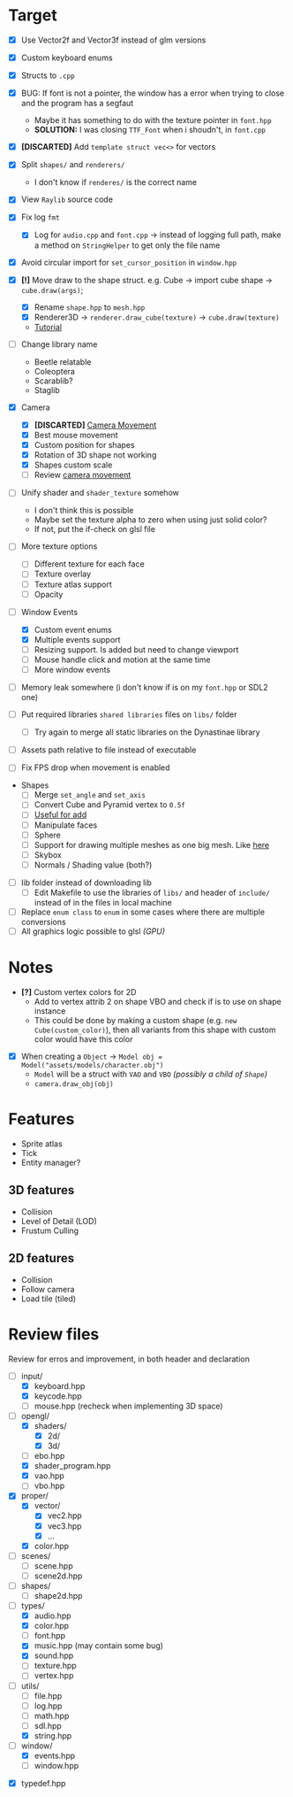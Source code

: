 # Target
- [X] Use Vector2f and Vector3f instead of glm versions
- [X] Custom keyboard enums
- [X] Structs to `.cpp`
- [X] BUG: If font is not a pointer, the window has a error when trying to close and the program has a segfaut
	+ Maybe it has something to do with the texture pointer in `font.hpp`
	+ **SOLUTION:** I was closing `TTF_Font` when i shoudn't, in `font.cpp`
- [X] **[DISCARTED]** Add `template struct vec<>` for vectors
- [X] Split `shapes/` and `renderers/`
	+ I don't know if `renderes/` is the correct name
- [X] View `Raylib` source code
- [X] Fix log `fmt`
	+ [X] Log for `audio.cpp` and `font.cpp` -> instead of logging full path, make a method on `StringHelper` to get only the file name
- [X] Avoid circular import for `set_cursor_position` in `window.hpp`
- [X] **[!]** Move draw to the shape struct. e.g. Cube -> import cube shape -> `cube.draw(args)`;
	+ [X] Rename `shape.hpp` to `mesh.hpp`
	+ [X] Renderer3D -> `renderer.draw_cube(texture)` -> `cube.draw(texture)`
	+ [Tutorial](https://www.youtube.com/watch?v=NUZF_5RKfS4)

- [ ] Change library name
	+ Beetle relatable
	+ Coleoptera
	+ Scarablib?
	+ Staglib
- [X] Camera
	+ [X] **[DISCARTED]** [Camera Movement](https://github.com/vaaako/Vakraft/blob/main/src/main/java/com/magenta/main/Game.java#L121)
	+ [X] Best mouse movement
	+ [X] Custom position for shapes
	+ [X] Rotation of 3D shape not working
	+ [X] Shapes custom scale
	+ [ ] Review [camera movement](https://github.com/swr06/Minecraft/blob/master/Source/Core/Camera.cpp)
- [ ] Unify shader and `shader_texture` somehow
	+ I don't think this is possible
	+ Maybe set the texture alpha to zero when using just solid color?
	+ If not, put the if-check on glsl file
- [ ] More texture options
	+ [ ] Different texture for each face
	+ [ ] Texture overlay
	+ [ ] Texture atlas support
	+ [ ] Opacity
- [ ] Window Events
	+ [X] Custom event enums
	+ [X] Multiple events support
	+ [ ] Resizing support. Is added but need to change viewport
	+ [ ] Mouse handle click and motion at the same time
	+ [ ] More window events
- [ ] Memory leak somewhere (i don't know if is on my `font.hpp` or SDL2 one)
- [ ] Put required libraries `shared libraries` files on `libs/` folder
	+ [ ] Try again to merge all static libraries on the Dynastinae library
- [ ] Assets path relative to file instead of executable
- [ ] Fix FPS drop when movement is enabled
- Shapes
	+ [ ] Merge `set_angle` and `set_axis`
	+ [ ] Convert Cube and Pyramid vertex to `0.5f`
	+ [ ] [Useful for add](https://www.youtube.com/watch?v=5URiEpC5PGw)
	+ [ ] Manipulate faces
	+ [ ] Sphere
	+ [ ] Support for drawing multiple meshes as one big mesh. Like [here](https://github.com/vaaako/Vakraft/blob/main/src/main/java/com/magenta/game/Chunk.java)
	+ [ ] Skybox
	+ [ ] Normals / Shading value (both?)
- [ ] lib folder instead of downloading lib
	+ [ ] Edit Makefile to use the libraries of `libs/` and header of `include/` instead of in the files in local machine
- [ ] Replace `enum class` to `enum` in some cases where there are multiple conversions
- [ ] All graphics logic possible to glsl *(GPU)*

# Notes
- **[?]** Custom vertex colors for 2D
	+ Add to vertex attrib 2 on shape VBO and check if is to use on shape instance
	+ This could be done by making a custom shape (e.g. `new Cube(custom_color)`), then all variants from this shape with custom color would have this color
- [X] When creating a `Object` -> `Model obj = Model("assets/models/character.obj")`
	+ `Model` will be a struct with `VAO` and `VBO` *(possibly a child of `Shape`)*
	+ `camera.draw_obj(obj)`

# Features
- Sprite atlas
- Tick
- Entity manager?

## 3D features
- Collision
- Level of Detail (LOD)
- Frustum Culling

## 2D features
- Collision
- Follow camera
- Load tile (tiled)

# Review files
Review for erros and improvement, in both header and declaration

- [ ] input/
	+ [x] keyboard.hpp
	+ [x] keycode.hpp
	+ [ ] mouse.hpp (recheck when implementing 3D space)
- [ ] opengl/
	+ [x] shaders/
		* [x] 2d/
		* [x] 3d/
	+ [ ] ebo.hpp
	+ [x] shader_program.hpp
	+ [x] vao.hpp
	+ [ ] vbo.hpp
- [x] proper/
	+ [x] vector/
		* [x] vec2.hpp
		* [x] vec3.hpp
		* [x] ...
	+ [x] color.hpp
- [ ] scenes/
	+ [ ] scene.hpp
	+ [ ] scene2d.hpp
- [ ] shapes/
	+ [ ] shape2d.hpp
- [ ] types/
	+ [x] audio.hpp
	+ [x] color.hpp
	+ [ ] font.hpp
	+ [x] music.hpp (may contain some bug)
	+ [x] sound.hpp
	+ [ ] texture.hpp
	+ [ ] vertex.hpp
- [ ] utils/
	+ [ ] file.hpp
	+ [ ] log.hpp
	+ [ ] math.hpp
	+ [ ] sdl.hpp
	+ [x] string.hpp
- [ ] window/
	+ [x] events.hpp
	+ [ ] window.hpp
+ [x] typedef.hpp
